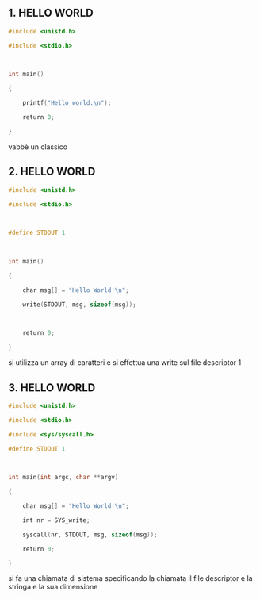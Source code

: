 ## 1. HELLO WORLD
```c
#include <unistd.h>

#include <stdio.h>

  

int main()

{

    printf("Hello world.\n");

    return 0;

}
```
vabbè un classico
## 2. HELLO WORLD
```c
#include <unistd.h>

#include <stdio.h>

  

#define STDOUT 1

  

int main()

{

    char msg[] = "Hello World!\n";

    write(STDOUT, msg, sizeof(msg));

  

    return 0;

}
```
si utilizza un array di caratteri e si effettua una write sul file descriptor 1
## 3. HELLO WORLD
```c
#include <unistd.h>

#include <stdio.h>

#include <sys/syscall.h>

#define STDOUT 1

  

int main(int argc, char **argv)

{

    char msg[] = "Hello World!\n";

    int nr = SYS_write;

    syscall(nr, STDOUT, msg, sizeof(msg));

    return 0;

}
```
si fa una chiamata di sistema specificando la chiamata il file descriptor e la stringa e la sua dimensione
